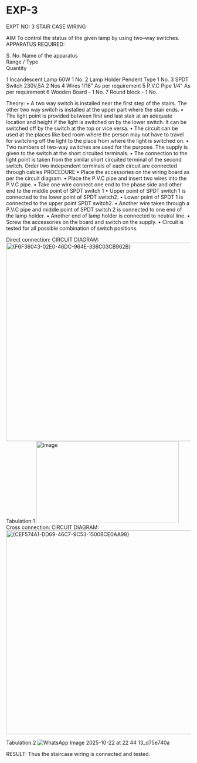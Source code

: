 # EXP-3
EXPT NO: 3				STAIR CASE WIRING                     

 
AIM
 To control the status of the given lamp by using two–way switches. 
APPARATUS REQUIRED:

S. No.
Name of the apparatus	
Range / Type	
Quantity

1	Incandescent Lamp	60W	1 No.
2	Lamp Holder	Pendent Type	1 No.
3	SPDT Switch	230V,5A	2 Nos
4	Wires	1/18”	As per requirement
5	P.V.C Pipe	1/4"	As per requirement
6	Wooden Board	-	1 No.
7	Round block	-	1 No.


Theory:
•	A two way switch is installed near the first step of the stairs. The other two way switch is installed at the upper part where the stair ends.
•	The light point is provided between first and last stair at an adequate location and height if the light is switched on by the lower switch. It can be switched off by the switch at the top or vice versa.
•	The circuit can be used at the places like bed room where the person may  not  have  to  travel for switching off the light to the place from where the light is switched on.
•	Two  numbers  of  two-way  switches  are  used  for  the  purpose.  The supply is given to the switch at the short circuited terminals.
•	The  connection  to  the  light  point  is  taken  from  the  similar  short circuited  terminal  of  the   second  switch.   Order  two  independent terminals of each circuit are connected through  cables 
PROCEDURE
•  Place the accessories on the wiring board as per the circuit diagram.
•  Place the P.V.C pipe and insert two wires into the P.V.C pipe.
•	Take one wire connect one end to the phase side and other end to the middle point of SPDT switch 1
•  Upper point of SPDT switch 1 is connected to the lower point of SPDT
switch2.
•  Lower point of SPDT 1 is connected to the upper point SPDT switch2.
•	Another wire taken through a P.V.C pipe and middle point of SPDT switch 2 is connected to one end of the lamp holder.
•  Another end of lamp holder is connected to neutral line.
•  Screw the accessories on the board and switch on the supply.
•  Circuit is tested for all possible combination of switch positions.


Direct connection: CIRCUIT DIAGRAM:
<img width="837" height="540" alt="{F6F36043-02E0-46DC-964E-336C03CB962B}" src="https://github.com/user-attachments/assets/41f29acf-546c-4c07-bcb9-02f69515b61b" />
Tabulation:1
<img width="389" height="223" alt="image" src="https://github.com/user-attachments/assets/c64d12a3-d372-4209-934b-2f2ded73970b" />	
Cross connection: CIRCUIT DIAGRAM:
<img width="962" height="555" alt="{CEF574A1-DD69-46C7-9C53-15008CE0AA98}" src="https://github.com/user-attachments/assets/123c8529-6c71-440b-9710-1017e1cd35be" />

Tabulation:2
![WhatsApp Image 2025-10-22 at 22 44 13_d75e740a](https://github.com/user-attachments/assets/68c34b2f-7e72-4e5e-a169-39fdc12bd903)

RESULT:
Thus the staircase wiring is connected and tested.
